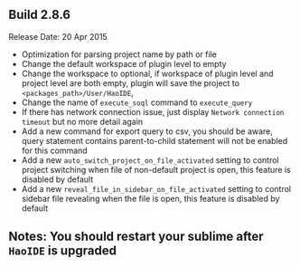 Build 2.8.6
-----------
Release Date: 20 Apr 2015

* Optimization for parsing project name by path or file
* Change the default workspace of plugin level to empty
* Change the workspace to optional, if workspace of plugin level and project level are both empty, plugin will save the project to ``<packages_path>/User/HaoIDE``, 
* Change the name of ``execute_soql`` command to ``execute_query``
* If there has network connection issue, just display ``Network connection timeout`` but no more detail again
* Add a new command for export query to csv, you should be aware, query statement contains parent-to-child statement will not be enabled for this command
* Add a new ``auto_switch_project_on_file_activated`` setting to control project switching when file of non-default project is open, this feature is disabled by default
* Add a new ``reveal_file_in_sidebar_on_file_activated`` setting to control sidebar file revealing when the file is open, this feature is disabled by default

Notes: You should restart your sublime after ``HaoIDE`` is upgraded
-----------